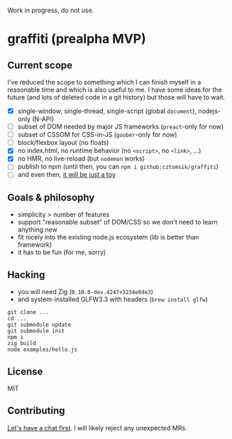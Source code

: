 Work in progress, do not use.

# graffiti (prealpha MVP)

## Current scope
I've reduced the scope to something which I can finish myself in a reasonable time and which is also useful to me.
I have some ideas for the future (and lots of deleted code in a git history) but those will have to wait.

- [x] single-window, single-thread, single-script (global `document`), nodejs-only (N-API)
- [ ] subset of DOM needed by major JS frameworks (`preact`-only for now)
- [ ] subset of CSSOM for CSS-in-JS (`goober`-only for now)
- [ ] block/flexbox layout (no floats)
- [x] no index.html, no runtime behavior (no `<script>`, no `<link>`, ...)
- [x] no HMR, no live-reload (but `nodemon` works)
- [ ] publish to npm (until then, you can `npm i github:cztomsik/graffiti`)
- [ ] and even then, [it will be just a toy](https://www.cmyr.net/blog/gui-framework-ingredients.html)

## Goals & philosophy
- simplicity > number of features
- support "reasonable subset" of DOM/CSS so we don't need to learn anything new
- fit nicely into the existing node.js ecosystem (lib is better than framework)
- it has to be fun (for me, sorry)

## Hacking
- you will need Zig (`0.10.0-dev.4247+3234e8de3`)
- and system-installed GLFW3.3 with headers (`brew install glfw`)

```
git clone ...
cd ...
git submodule update
git submodule init
npm i
zig build
node examples/hello.js
```

## License
MIT

## Contributing
[Let's have a chat first](https://discord.gg/zQwyzFb). I will likely reject any unexpected MRs.
